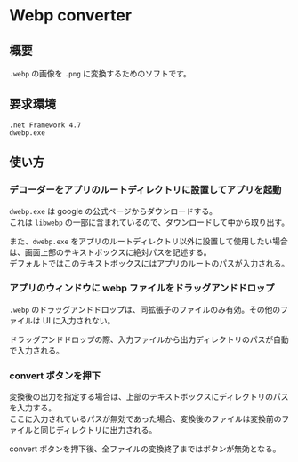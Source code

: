 # Webp converter

## 概要

`.webp` の画像を `.png` に変換するためのソフトです。

## 要求環境

`.net Framework 4.7`  
`dwebp.exe`

## 使い方

### デコーダーをアプリのルートディレクトリに設置してアプリを起動

`dwebp.exe` は google の公式ページからダウンロードする。  
これは `libwebp` の一部に含まれているので、ダウンロードして中から取り出す。

また、`dwebp.exe` をアプリのルートディレクトリ以外に設置して使用したい場合は、画面上部のテキストボックスに絶対パスを記述する。  
デフォルトではこのテキストボックスにはアプリのルートのパスが入力される。

### アプリのウィンドウに webp ファイルをドラッグアンドドロップ  

`.webp` のドラッグアンドドロップは、同拡張子のファイルのみ有効。その他のファイルは UI に入力されない。

ドラッグアンドドロップの際、入力ファイルから出力ディレクトリのパスが自動で入力される。  

### convert ボタンを押下

変換後の出力を指定する場合は、上部のテキストボックスにディレクトリのパスを入力する。  
ここに入力されているパスが無効であった場合、変換後のファイルは変換前のファイルと同じディレクトリに出力される。

convert ボタンを押下後、全ファイルの変換終了まではボタンが無効となる。